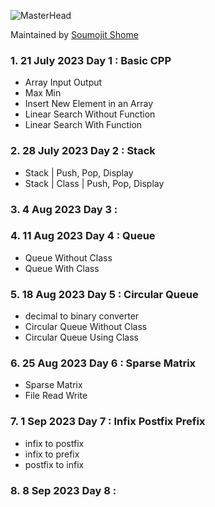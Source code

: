![MasterHead](https://bestanimations.com/media/sky/1088683783milky-way-night-sky-gif.gif)

Maintained by [Soumojit Shome](https://iamsoumojit.vercel.app/)

### 1. 21 July 2023 Day 1 : Basic CPP

* Array Input Output
* Max Min
* Insert New Element in an Array
* Linear Search Without Function
* Linear Search With Function

### 2. 28 July 2023 Day 2 : Stack

* Stack | Push, Pop, Display
* Stack | Class | Push, Pop, Display

### 3. 4 Aug 2023 Day 3 :

### 4. 11 Aug 2023 Day 4 : Queue

* Queue Without Class
* Queue With Class

### 5. 18 Aug 2023 Day 5 : Circular Queue

* decimal to binary converter
* Circular Queue Without Class
* Circular Queue Using Class

### 6. 25 Aug 2023 Day 6 : Sparse Matrix

* Sparse Matrix
* File Read Write

### 7. 1 Sep 2023 Day 7 : Infix Postfix Prefix

* infix to postfix
* infix to prefix
* postfix to infix

### 8. 8 Sep 2023 Day 8 :
